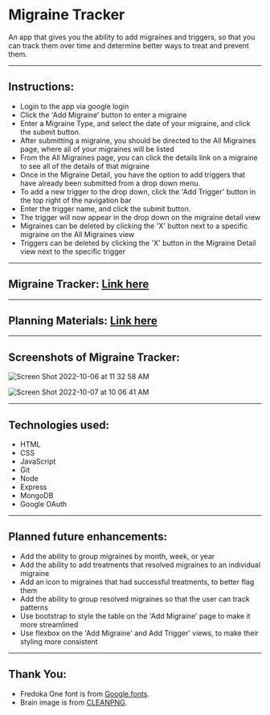
# Migraine Tracker

An app that gives you the ability to add migraines and triggers, so that you can track them over time and determine better ways to treat and prevent them.

***

## Instructions:
* Login to the app via google login 
* Click the 'Add Migraine' button to enter a migraine
* Enter a Migraine Type, and select the date of your migraine, and click the submit button.
* After submitting a migraine, you should be directed to the All Migraines page, where all of your migraines will be listed
* From the All Migraines page, you can click the details link on a migraine to see all of the details of that migraine
* Once in the Migraine Detail, you have the option to add triggers that have already been submitted from a drop down menu.  
* To add a new trigger to the drop down, click the 'Add Trigger' button in the top right of the navigation bar
* Enter the trigger name, and click the submit button.
* The trigger will now appear in the drop down on the migraine detail view
* Migraines can be deleted by clicking the 'X' button next to a specific migraine on the All Migraines view
* Triggers can be deleted by clicking the 'X' button in the Migraine Detail view next to the specific trigger

***

## Migraine Tracker: [Link here](https://migrainetracker.fly.dev/)

***

## Planning Materials: [Link here](https://trello.com/b/5IjNm0K9/migraine-tracker)

***

## Screenshots of Migraine Tracker:
![Screen Shot 2022-10-06 at 11 32 58 AM](https://user-images.githubusercontent.com/111081232/194356877-16e38831-d044-40b9-afbf-d10909010981.png)

![Screen Shot 2022-10-07 at 10 06 41 AM](https://user-images.githubusercontent.com/111081232/194572847-115c44fe-53f1-4573-858b-e92cc270e3f6.png)

*** 

## Technologies used:
* HTML
* CSS
* JavaScript
* Git
* Node
* Express
* MongoDB
* Google OAuth

***

## Planned future enhancements:
* Add the ability to group migraines by month, week, or year
* Add the ability to add treatments that resolved migraines to an individual migraine
* Add an icon to migraines that had successful treatments, to better flag them
* Add the ability to group resolved migraines so that the user can track patterns
* Use bootstrap to style the table on the 'Add Migraine' page to make it more streamlined
* Use flexbox on the 'Add Migraine' and Add Trigger' views, to make their styling more consistent

***

## Thank You:
* Fredoka One font is from [Google.fonts](https://fonts.google.com/about).
* Brain image is from [CLEANPNG](https://www.cleanpng.compng-logo-clip-art-brain-vector-graphics-the-idea-monk-5986103/download-png.html).



